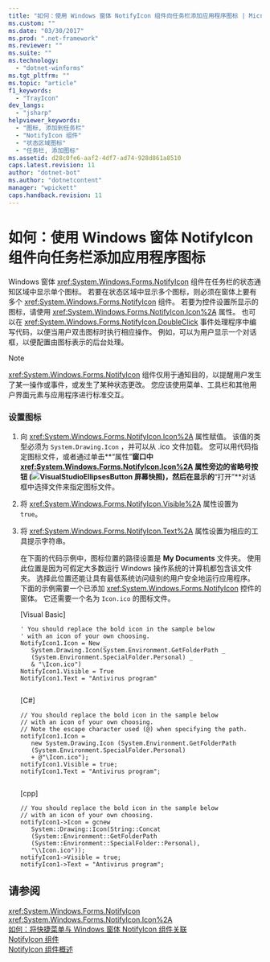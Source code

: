 ```yaml
---
title: "如何：使用 Windows 窗体 NotifyIcon 组件向任务栏添加应用程序图标 | Microsoft Docs"
ms.custom: ""
ms.date: "03/30/2017"
ms.prod: ".net-framework"
ms.reviewer: ""
ms.suite: ""
ms.technology: 
  - "dotnet-winforms"
ms.tgt_pltfrm: ""
ms.topic: "article"
f1_keywords: 
  - "TrayIcon"
dev_langs: 
  - "jsharp"
helpviewer_keywords: 
  - "图标, 添加到任务栏"
  - "NotifyIcon 组件"
  - "状态区域图标"
  - "任务栏, 添加图标"
ms.assetid: d28c0fe6-aaf2-4df7-ad74-928d861a8510
caps.latest.revision: 11
author: "dotnet-bot"
ms.author: "dotnetcontent"
manager: "wpickett"
caps.handback.revision: 11
---
```

# 如何：使用 Windows 窗体 NotifyIcon 组件向任务栏添加应用程序图标
Windows 窗体 <xref:System.Windows.Forms.NotifyIcon> 组件在任务栏的状态通知区域中显示单个图标。  若要在状态区域中显示多个图标，则必须在窗体上要有多个 <xref:System.Windows.Forms.NotifyIcon> 组件。  若要为控件设置所显示的图标，请使用 <xref:System.Windows.Forms.NotifyIcon.Icon%2A> 属性。  也可以在 <xref:System.Windows.Forms.NotifyIcon.DoubleClick> 事件处理程序中编写代码，以便当用户双击图标时执行相应操作。  例如，可以为用户显示一个对话框，以便配置由图标表示的后台处理。  
  
> [!NOTE]
>  <xref:System.Windows.Forms.NotifyIcon> 组件仅用于通知目的，以提醒用户发生了某一操作或事件，或发生了某种状态更改。  您应该使用菜单、工具栏和其他用户界面元素与应用程序进行标准交互。  
  
### 设置图标  
  
1.  向 <xref:System.Windows.Forms.NotifyIcon.Icon%2A> 属性赋值。  该值的类型必须为  `System.Drawing.Icon` ，并可以从 .ico 文件加载。  您可以用代码指定图标文件，或者通过单击**“属性”**窗口中 <xref:System.Windows.Forms.NotifyIcon.Icon%2A> 属性旁边的省略号按钮 \(![VisualStudioEllipsesButton 屏幕快照](../../../../docs/framework/winforms/media/vbellipsesbutton.png "vbEllipsesButton")\)，然后在显示的**“打开”**对话框中选择文件来指定图标文件。  
  
2.  将 <xref:System.Windows.Forms.NotifyIcon.Visible%2A> 属性设置为 `true`。  
  
3.  将 <xref:System.Windows.Forms.NotifyIcon.Text%2A> 属性设置为相应的工具提示字符串。  
  
     在下面的代码示例中，图标位置的路径设置是 **My Documents** 文件夹。  使用此位置是因为可假定大多数运行 Windows 操作系统的计算机都包含该文件夹。  选择此位置还能让具有最低系统访问级别的用户安全地运行应用程序。  下面的示例需要一个已添加 <xref:System.Windows.Forms.NotifyIcon> 控件的窗体。  它还需要一个名为 `Icon.ico` 的图标文件。  
  
     \[Visual Basic\]  
  
    ```  
    ' You should replace the bold icon in the sample below  
    ' with an icon of your own choosing.  
    NotifyIcon1.Icon = New _   
       System.Drawing.Icon(System.Environment.GetFolderPath _  
       (System.Environment.SpecialFolder.Personal) _  
       & "\Icon.ico")  
    NotifyIcon1.Visible = True  
    NotifyIcon1.Text = "Antivirus program"  
  
    ```  
  
     \[C\#\]  
  
    ```  
    // You should replace the bold icon in the sample below  
    // with an icon of your own choosing.  
    // Note the escape character used (@) when specifying the path.  
    notifyIcon1.Icon =   
       new System.Drawing.Icon (System.Environment.GetFolderPath  
       (System.Environment.SpecialFolder.Personal)  
       + @"\Icon.ico");  
    notifyIcon1.Visible = true;  
    notifyIcon1.Text = "Antivirus program";  
  
    ```  
  
     \[cpp\]  
  
    ```  
    // You should replace the bold icon in the sample below  
    // with an icon of your own choosing.  
    notifyIcon1->Icon = gcnew   
       System::Drawing::Icon(String::Concat  
       (System::Environment::GetFolderPath  
       (System::Environment::SpecialFolder::Personal),  
       "\\Icon.ico"));  
    notifyIcon1->Visible = true;  
    notifyIcon1->Text = "Antivirus program";  
    ```  
  
## 请参阅  
 <xref:System.Windows.Forms.NotifyIcon>   
 <xref:System.Windows.Forms.NotifyIcon.Icon%2A>   
 [如何：将快捷菜单与 Windows 窗体 NotifyIcon 组件关联](../../../../docs/framework/winforms/controls/how-to-associate-a-shortcut-menu-with-a-windows-forms-notifyicon-component.md)   
 [NotifyIcon 组件](../../../../docs/framework/winforms/controls/notifyicon-component-windows-forms.md)   
 [NotifyIcon 组件概述](../../../../docs/framework/winforms/controls/notifyicon-component-overview-windows-forms.md)
